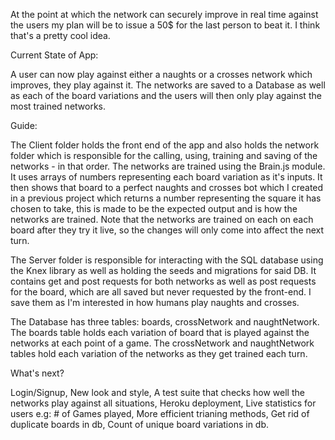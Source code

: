At the point at which the network can securely improve in real time against the users
my plan will be to issue a 50$ for the last person to beat it. I think that's a pretty
cool idea.

Current State of App:

A user can now play against either a naughts or a crosses network which improves,
they play against it. The networks are saved to a Database as well as each of the board variations
and the users will then only play against the most trained networks.

Guide:

The Client folder holds the front end of the app and also holds the network folder
which is responsible for the calling, using, training and saving of the networks -
in that order. The networks are trained using the Brain.js module. It uses arrays of
numbers representing each board variation as it's inputs. It then shows that board to
a perfect naughts and crosses bot which I created in a previous project which returns
a number representing the square it has chosen to take, this is made to be the expected
output and is how the networks are trained. Note that the networks are trained on each
on each board after they try it live, so the changes will only come into affect the next
turn.

The Server folder is responsible for interacting with the SQL database using the Knex
library as well as holding the seeds and migrations for said DB. It contains get and
post requests for both networks as well as post requests for the board, which are all
saved but never requested by the front-end. I save them as I'm interested in how humans
play naughts and crosses.

The Database has three tables: boards, crossNetwork and naughtNetwork. The boards table
holds each variation of board that is played against the networks at each point of a game.
The crossNetwork and naughtNetwork tables hold each variation of the networks as they get
trained each turn.  

What's next?

Login/Signup,
New look and style,
A test suite that checks how well the networks play against all situations,
Heroku deployment,
Live statistics for users e.g: # of Games played,
More efficient trianing methods,
Get rid of duplicate boards in db,
Count of unique board variations in db.
